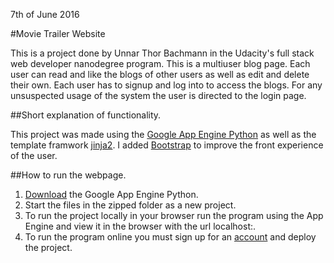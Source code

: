 7th of June 2016

#Movie Trailer Website

This is a project done by Unnar Thor Bachmann in the Udacity's full stack web developer nanodegree program. This is a multiuser blog page. Each user can read and like the blogs of other users as well as edit and delete their own. Each user has to signup and log into to access the blogs. For any unsuspected usage of the system the user is directed to the login page.

##Short explanation of functionality.

This project was made using the [Google App Engine Python](https://cloud.google.com/appengine/docs/python/) as well as the template framwork [jinja2](http://jinja.pocoo.org/). I added [Bootstrap](http://getbootstrap.com/) to improve the front experience of the user. 

##How to run the webpage.

1. [Download](https://cloud.google.com/appengine/downloads) the Google App Engine Python.
2. Start the files in the zipped folder as a new project. 
3. To run the project locally in your browser run the program using the App Engine and view it in the browser with the url localhost:<port>.
4. To run the program online you must sign up for an [account](https://cloud.google.com/appengine/) and deploy the project.
